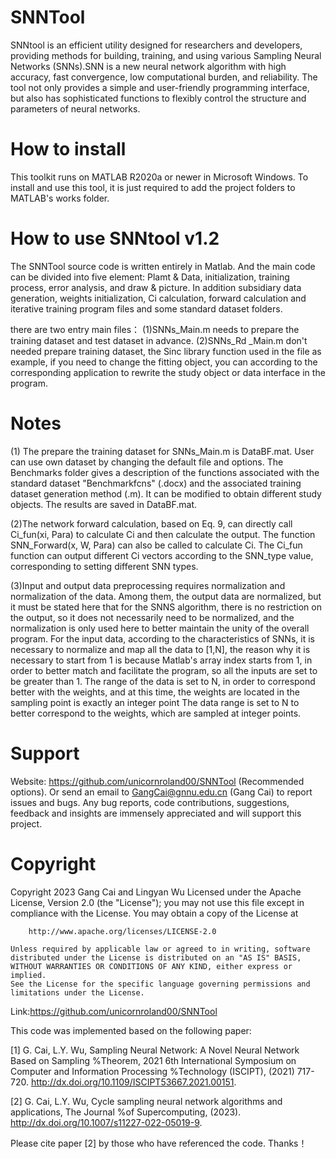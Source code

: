 # SNNTool
SNNtool is an efficient utility designed for researchers and developers, providing methods for building, training, and using various Sampling Neural Networks (SNNs).SNN is a new neural network algorithm with high accuracy, fast convergence, low computational burden, and reliability. The tool not only provides a simple and user-friendly programming interface, but also has sophisticated functions to flexibly control the structure and parameters of neural networks. 

# How to install
This toolkit runs on MATLAB R2020a or newer in Microsoft Windows.
To install and use this tool, it is just required to add the project folders to MATLAB's works folder. 

# How to use SNNtool v1.2
The SNNTool source code is written entirely in Matlab. And the main code can be divided into five element: Plamt & Data, initialization, training process, error analysis, and draw & picture. In addition subsidiary data generation, weights initialization, Ci calculation, forward calculation and iterative training program files and some standard dataset folders. 

there are two entry main files：
(1)SNNs_Main.m needs to prepare the training dataset and test dataset in advance.
(2)SNNs_Rd _Main.m don't needed prepare training dataset, the Sinc library function used in the  file as example, if you need to change the fitting object, you can according to the corresponding application to rewrite the study object or data interface in the program.

# Notes 
(1) The prepare the training dataset for SNNs_Main.m is DataBF.mat. User can use own dataset by changing the default file and options.
The Benchmarks folder gives a description of the functions associated with the standard dataset "Benchmarkfcns" (.docx) and the associated training dataset generation method (.m). It can be modified to obtain different study objects. The results are saved in DataBF.mat.

(2)The network forward calculation, based on Eq. 9, can directly call Ci_fun(xi, Para) to calculate Ci and then calculate the output. The function SNN_Forward(x, W, Para) can also be called to calculate Ci. The Ci_fun function can output different Ci vectors according to the SNN_type value, corresponding to setting different SNN types.

(3)Input and output data preprocessing requires normalization and normalization of the data. Among them, the output data are normalized, but it must be stated here that for the SNNS algorithm, there is no restriction on the output, so it does not necessarily need to be normalized, and the normalization is only used here to better maintain the unity of the overall program. For the input data, according to the characteristics of SNNs, it is necessary to normalize and map all the data to [1,N], the reason why it is necessary to start from 1 is because Matlab's array index starts from 1, in order to better match and facilitate the program, so all the inputs are set to be greater than 1. The range of the data is set to N, in order to correspond better with the weights, and at this time, the weights are located in the sampling point is exactly an integer point The data range is set to N to better correspond to the weights, which are sampled at integer points.

# Support 
Website: https://github.com/unicornroland00/SNNTool (Recommended options).
Or send an email to GangCai@gnnu.edu.cn (Gang Cai) to report issues and bugs. 
Any bug reports, code contributions, suggestions, feedback and insights are immensely appreciated and will support this project.

# Copyright 
Copyright 2023 Gang Cai and Lingyan Wu
    Licensed under the Apache License, Version 2.0 (the "License");
    you may not use this file except in compliance with the License.
    You may obtain a copy of the License at

        http://www.apache.org/licenses/LICENSE-2.0

    Unless required by applicable law or agreed to in writing, software
    distributed under the License is distributed on an "AS IS" BASIS,
    WITHOUT WARRANTIES OR CONDITIONS OF ANY KIND, either express or implied.
    See the License for the specific language governing permissions and
    limitations under the License.

   Link:https://github.com/unicornroland00/SNNTool


   This code was implemented based on the following paper:

[1] G. Cai, L.Y. Wu, Sampling Neural Network: A Novel Neural Network Based on Sampling %Theorem, 2021 6th International Symposium on Computer and Information Processing %Technology (ISCIPT), (2021) 717-720. http://dx.doi.org/10.1109/ISCIPT53667.2021.00151.

[2] G. Cai, L.Y. Wu, Cycle sampling neural network algorithms and applications, The Journal %of Supercomputing, (2023). http://dx.doi.org/10.1007/s11227-022-05019-9.

   Please cite paper [2] by those who have referenced the code. Thanks！
